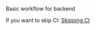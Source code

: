 Basic workflow for backend

If you want to skip CI:
[Skipping CI](https://docs.github.com/en/actions/automating-builds-and-tests/about-continuous-integration#skipping-workflow-runs)
